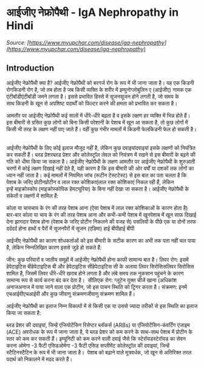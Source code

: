 # आईजीए नेफ्रोपैथी - IgA Nephropathy in Hindi
_Source: [https://www.myupchar.com/disease/iga-nephropathy](https://www.myupchar.com/disease/iga-nephropathy)_

## Introduction
आईजीए नेफ्रोपैथी क्या है?
आईजीए नेफ्रोपैथी को बरगर्ज रोग के रूप में भी जाना जाता है। यह एक किडनी रोगकिडनी रोग है, जो तब होता है जब किसी व्यक्ति के शरीर में इम्युनोग्लोबुलिन ए (आईजीए) नामक एक एंटीबॉडीएंटीबॉडी जमने लगता है। इससे प्रभावित हिस्से में सूजनसूजन होने लगती है, जो समय के साथ किडनी के खून से अपशिष्ट पदार्थों को फिल्टर करने की क्षमता को प्रभावित कर सकता है।
आमतौर पर आईजीए नेफ्रोपैथी कई सालों में धीरे-धीरे बढ़ता है व इसके लक्षण हर व्यक्ति में भिन्न होते हैं। इस बीमारी से ग्रसित कुछ लोगों को बिना किसी परेशानी के पेशाब में खून आ सकता है, तो कुछ लोगों में किसी भी तरह के लक्षण नहीं पाए जाते हैं। वहीं कुछ गंभीर मामलों में किडनी फेलकिडनी फेल हो सकती है। 
आईजीए नेफ्रोपैथी के लिए कोई इलाज मौजूद नहीं है, लेकिन कुछ दवाइयांदवाइयां इसके लक्षणों को नियंत्रित कर सकती हैं। ब्लड प्रेशरब्लड प्रेशर और कोलेस्ट्रॉल लेवल को नियंत्रण में रखने से इस बीमारी के बढ़ने की गति को धीमा किया जा सकता है।
आईजीए नेफ्रोपैथी के लक्षण
आमतौर पर आईजीए नेफ्रोपैथी के शुरुआती चरणों में कोई लक्षण दिखाई नहीं देते हैं, यही कारण है कि इस बीमारी की ओर वर्षों या दशकों तक लोगों का ध्यान नहीं जाता है। कई मामलों में नियमित जांच (रूटीन टेस्टटेस्ट) से इस बात का पता चलता है कि पेशाब के जरिए प्रोटीनप्रोटीन व लाल रक्त कोशिकाएंलाल रक्त कोशिकाएं निकल रही हैं, लेकिन इन्हें माइक्रोस्कोप (माइक्रोस्कोपिक हेमट्यूरिया) के बिना नहीं देखा जा सकता है। आईजीए नेफ्रोपैथी के संकेतों व लक्षणों में शामिल हैं:

कोला या चायचाय के रंग की तरह पेशाब आना (ऐसा पेशाब में लाल रक्त कोशिकाओं के कारण होता है)
बार-बार कोला या चाय के रंग की तरह पेशाब आना और कभी-कभी पेशाब में खूनपेशाब में खून साफ़ दिखाई देना
झागदार पेशाब होना (पेशाब के जरिए प्रोटीन निकलने की वजह से)
पसलियों के पीछे एक या दोनों तरफ दर्ददर्द होना
हाथों व पैरों में सूजनपैरों में सूजन (एडिमा)
हाई बीपीहाई बीपी

आईजीए नेफ्रोपैथी का कारण
शोधकर्ताओं को इस बीमारी के सटीक कारण का अभी तक पता नहीं चल पाया है, लेकिन निम्नलिखित कारण इससे जुड़े हो सकते हैं:

जीन: कुछ परिवारों व जातीय समूहों में आईजीए नेफ्रोपैथी होना काफी सामान्य बात है।
लिवर रोग: इसमें हेपेटाइटिस बीहेपेटाइटिस बी और हेपेटाइटिस सीहेपेटाइटिस सी के अलावा लिवर सिरोसिसलिवर सिरोसिस शामिल है, जिसमें लिवर धीरे-धीरे खराब होने लगता है और लंबे समय तक नुकसान पहुंचने के कारण सामान्य रूप से कार्य करना बंद कर देता है। 
सीलिएक रोग: ग्लूटेन युक्त चीजें खाना (अधिकांश अनाजअनाज में पाया जाने वाला एक प्रोटीन, जो इस पाचन स्थिति को ट्रिगर करता है।
संक्रमण: इनमें एचआईवीएचआईवी और कुछ जीवाणु संक्रमणजीवाणु संक्रमण शामिल हैं।

आईजीए नेफ्रोपैथी का इलाज
निम्न विकल्पों में से किसी एक या उससे ज्यादा तरीकों से इस स्थिति का इलाज किया जा सकता है:

ब्लड प्रेशर की दवाइयां, जिन्हें एंजियोटेंसिन रिसेप्टर ब्लॉकर्स (ARBs) या एंजियोटेंसिन-कंवर्टिंग एंजाइम (ACE) अवरोधक के रूप में जाना जाता है, ये ब्लड प्रेशर को कम करने के साथ-साथ पेशाब में प्रोटीन के स्तर को कम कर सकती हैं।
इम्यूनिटी को कम करने वाली दवाई जैसे कि स्टेरॉयडस्टेरॉयड का सेवन करना
ओमेगा -3 फैटी एसिडओमेगा -3 फैटी एसिड सप्लीमेंट
कोलेस्ट्रॉल की दवाइयां, जिन्हें स्टैटिनस्टैटिन के रूप में भी जाना जाता है। 
पेशाब को बढ़ाने वाले मूत्रवर्धक, जो खून से अतिरिक्त तरल पदार्थ को निकालने में मदद करते हैं।

